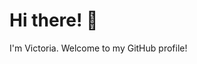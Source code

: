 # Hi there! 👋

I'm Victoria. Welcome to my GitHub profile!

<!--
**victoriaperera/victoriaperera** is a ✨ _special_ ✨ repository because its `README.md` (this file) appears on your GitHub profile.

Here are some ideas to get you started:

- 🔭 I’m currently working on ...
- 🌱 I’m currently learning ...
- 👯 I’m looking to collaborate on ...
- 🤔 I’m looking for help with ...
- 💬 Ask me about ...
- 📫 How to reach me: ...
- 😄 Pronouns: ...


# Hi there! 👋

I'm [Your Name], a [Your Profession] based in [Your Location]. Welcome to my GitHub profile!

## About Me

- 🌱 I’m currently learning [Current Learning Goal]
- 👯 I’m looking to collaborate on [Collaboration Interest]
- 💬 Ask me about [Areas of expertise]
- 📫 How to reach me: [Your Email or Contact Information]
- 😄 Pronouns: [Your Pronouns]

## My Interests

- [Interest 1]
- [Interest 2]
- [Interest 3]
- [Interest 4]

## My GitHub Stats

[![Your GitHub stats](https://github-readme-stats.vercel.app/api?username=yourusername&show_icons=true&theme=dark)](https://github.com/yourusername/github-readme-stats)

## Languages and Tools

[![Top Langs](https://github-readme-stats.vercel.app/api/top-langs/?username=yourusername&layout=compact&theme=dark)](https://github.com/yourusername/github-readme-stats)


-->
